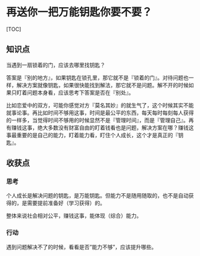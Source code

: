 # 再送你一把万能钥匙你要不要？

[TOC]

## 知识点

当遇到一扇锁着的门，应该去哪里找钥匙？

答案是『别的地方』，如果钥匙在锁孔里，那它就不是『锁着的门』。对待问题也一样，解决方案就像钥匙，如果很快能找到解法，那它就不是问题。解不开的时候如果只盯着问题本身看，应该思考下答案是否在『别处』。

比如恋爱中的双方，可能你感觉对方『莫名其妙』的就生气了，这个时候其实不能就事论事。再比如时间不够用这事，时间是最公平的东西，每天每时每刻每人获得的一样多，当觉得时间不够用的时候显然不是『管理时间』，而是『管理自己』。再有赚钱这事，绝大多数没有财富自由的盯着钱看也是问题，解决方案在哪？赚钱这事最重要的是自己的能力，盯着能力看，盯住个人成长，这个才是真正的『钥匙』。



## 收获点

### 思考

个人成长是解决问题的钥匙，是万能钥匙。但能力不是随用随取的，也不是自动获得的，是需要提前准备好（学习获得）的。

整体来说社会相对公平，赚钱这事，能体现（综合）能力。

### 行动

遇到问题解决不了的时候，看看是否”能力不够”，应该提升哪些。
